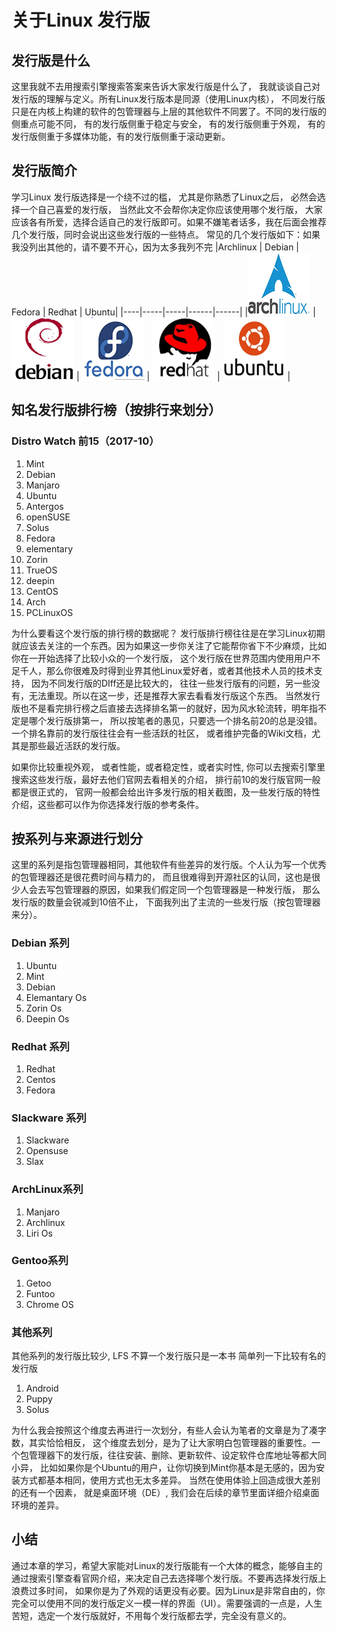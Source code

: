 # 关于Linux 发行版
## 发行版是什么
这里我就不去用搜索引擎搜索答案来告诉大家发行版是什么了， 我就谈谈自己对发行版的理解与定义。所有Linux发行版本是同源（使用Linux内核）， 不同发行版只是在内核上构建的软件的包管理器与上层的其他软件不同罢了。不同的发行版的侧重点可能不同， 有的发行版侧重于稳定与安全， 有的发行版侧重于外观， 有的发行版侧重于多媒体功能，有的发行版侧重于滚动更新。

## 发行版简介
学习Linux 发行版选择是一个绕不过的槛， 尤其是你熟悉了Linux之后， 必然会选择一个自己喜爱的发行版， 当然此文不会帮你决定你应该使用哪个发行版， 大家应该各有所爱，选择合适自己的发行版即可。如果不嫌笔者话多，我在后面会推荐几个发行版，同时会说出这些发行版的一些特点。
常见的几个发行版如下：如果我没列出其他的，请不要不开心，因为太多我列不完
|Archlinux | Debian | Fedora | Redhat | Ubuntu|
|----|-----|-----|------|------|
|![Archlinux](./imgs/archlinux.png) | ![Debian](./imgs/debian.png) | ![Fedora](./imgs/fedora.png) | ![Redhat](./imgs/redhat.png) | ![Ubuntu](./imgs/ubuntu.png) |

## 知名发行版排行榜（按排行来划分）
###  Distro Watch 前15（2017-10）
1. Mint
2. Debian
3. Manjaro
4. Ubuntu
5. Antergos
6. openSUSE
7. Solus
8. Fedora
9. elementary
10. Zorin
11. TrueOS
12. deepin
13. CentOS
14. Arch
15. PCLinuxOS

为什么要看这个发行版的排行榜的数据呢？ 发行版排行榜往往是在学习Linux初期就应该去关注的一个东西。因为如果这一步你关注了它能帮你省下不少麻烦，比如你在一开始选择了比较小众的一个发行版， 这个发行版在世界范围内使用用户不足千人，那么你很难及时得到业界其他Linux爱好者，或者其他技术人员的技术支持， 因为不同发行版的DIff还是比较大的， 往往一些发行版有的问题，另一些没有，无法重现。所以在这一步，还是推荐大家去看看发行版这个东西。
当然发行版也不是看完排行榜之后直接去选择排名第一的就好，因为风水轮流转，明年指不定是哪个发行版排第一， 所以按笔者的愚见，只要选一个排名前20的总是没错。一个排名靠前的发行版往往会有一些活跃的社区， 或者维护完备的Wiki文档，尤其是那些最近活跃的发行版。

如果你比较重视外观， 或者性能，或者稳定性，或者实时性, 你可以去搜索引擎里搜索这些发行版，最好去他们官网去看相关的介绍， 排行前10的发行版官网一般都是很正式的， 官网一般都会给出许多发行版的相关截图，及一些发行版的特性介绍，这些都可以作为你选择发行版的参考条件。


## 按系列与来源进行划分
这里的系列是指包管理器相同，其他软件有些差异的发行版。个人认为写一个优秀的包管理器还是很花费时间与精力的， 而且很难得到开源社区的认同，这也是很少人会去写包管理器的原因，如果我们假定同一个包管理器是一种发行版， 那么发行版的数量会锐减到10倍不止， 下面我列出了主流的一些发行版（按包管理器来分）。
### Debian 系列
1. Ubuntu
2. Mint
3. Debian
4. Elemantary Os
5. Zorin Os
6. Deepin Os

### Redhat 系列
1. Redhat
2. Centos
3. Fedora

### Slackware 系列
1. Slackware
2. Opensuse
3. Slax

### ArchLinux系列
1. Manjaro
2. Archlinux
3. Liri Os

### Gentoo系列
1. Getoo
2. Funtoo
3. Chrome OS

### 其他系列
其他系列的发行版比较少, LFS 不算一个发行版只是一本书
简单列一下比较有名的发行版
1. Android
2. Puppy
3. Solus

为什么我会按照这个维度去再进行一次划分，有些人会认为笔者的文章是为了凑字数，其实恰恰相反， 这个维度去划分，是为了让大家明白包管理器的重要性。一个包管理器下的发行版，往往安装、删除、更新软件、设定软件仓库地址等都大同小异， 比如如果你是个Ubuntu的用户，让你切换到Mint你基本是无感的，因为安装方式都基本相同，使用方式也无太多差异。 当然在使用体验上回造成很大差别的还有一个因素， 就是桌面环境（DE）, 我们会在后续的章节里面详细介绍桌面环境的差异。

## 小结
通过本章的学习，希望大家能对Linux的发行版能有一个大体的概念，能够自主的通过搜索引擎查看官网介绍，来决定自己去选择哪个发行版。不要再选择发行版上浪费过多时间， 如果你是为了外观的话更没有必要。因为Linux是非常自由的，你完全可以使用不同的发行版定义一模一样的界面（UI）。需要强调的一点是，人生苦短，选定一个发行版就好，不用每个发行版都去学，完全没有意义的。


